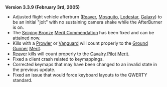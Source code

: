 **Version 3.3.9 (February 3rd, 2005)**

- Adjusted flight vehicle afterburn ([Reaver](../vehicles/Reaver.md),
  [Mosquito](../vehicles/Mosquito.md), [Lodestar](../vehicles/Lodestar.md),
  [Galaxy](../vehicles/Galaxy.md)) to be an initial "jolt" with no
  sustaining camera shake while the AfterBurner is on.
- The [Sniping Bronze](</Sniping_(Merit)>) [Merit
  Commendation](../Merit_Commendation.md) has been fixed and can
  be attained now.
- Kills with a [Prowler](../vehicles/Prowler.md) or
  [Vanguard](../vehicles/Vanguard.md) will count properly to the [Ground
  Gunner](../merits/Ground_Gunner.md)
  [Merit](../Merit_Commendation.md).
- [Reaver](../vehicles/Reaver.md) kills will count properly to the
  [Cavalry Pilot](../merits/Cavalry_Pilot.md)
  [Merit](../Merit_Commendation.md).
- Fixed a client crash related to keymappings.
- Corrected keymaps that may have been changed to an invalid state in
  the previous update.
- Fixed an issue that would force keyboard layouts to the QWERTY
  standard.

<!--[category:Patches](category:Patches.md)-->

